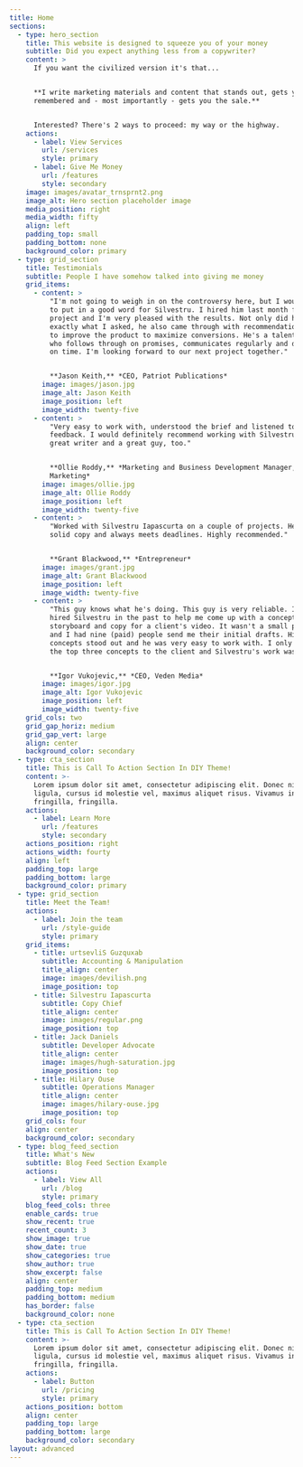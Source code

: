 ```yaml
---
title: Home
sections:
  - type: hero_section
    title: This website is designed to squeeze you of your money
    subtitle: Did you expect anything less from a copywriter?
    content: >
      If you want the civilized version it's that...


      **I write marketing materials and content that stands out, gets you
      remembered and - most importantly - gets you the sale.**


      Interested? There's 2 ways to proceed: my way or the highway.
    actions:
      - label: View Services
        url: /services
        style: primary
      - label: Give Me Money
        url: /features
        style: secondary
    image: images/avatar_trnsprnt2.png
    image_alt: Hero section placeholder image
    media_position: right
    media_width: fifty
    align: left
    padding_top: small
    padding_bottom: none
    background_color: primary
  - type: grid_section
    title: Testimonials
    subtitle: People I have somehow talked into giving me money
    grid_items:
      - content: >
          "I'm not going to weigh in on the controversy here, but I would like
          to put in a good word for Silvestru. I hired him last month for a VSL
          project and I'm very pleased with the results. Not only did he deliver
          exactly what I asked, he also came through with recommendations on how
          to improve the product to maximize conversions. He's a talented dude
          who follows through on promises, communicates regularly and delivers
          on time. I'm looking forward to our next project together."


          **Jason Keith,** *CEO, Patriot Publications*
        image: images/jason.jpg
        image_alt: Jason Keith
        image_position: left
        image_width: twenty-five
      - content: >
          "Very easy to work with, understood the brief and listened to our
          feedback. I would definitely recommend working with Silvestru - a
          great writer and a great guy, too."


          **Ollie Roddy,** *Marketing and Business Development Manager, Catalyst
          Marketing*
        image: images/ollie.jpg
        image_alt: Ollie Roddy
        image_position: left
        image_width: twenty-five
      - content: >
          "Worked with Silvestru Iapascurta on a couple of projects. He writes
          solid copy and always meets deadlines. Highly recommended."


          **Grant Blackwood,** *Entrepreneur*
        image: images/grant.jpg
        image_alt: Grant Blackwood
        image_position: left
        image_width: twenty-five
      - content: >
          "This guy knows what he's doing. This guy is very reliable. I have
          hired Silvestru in the past to help me come up with a concept,
          storyboard and copy for a client's video. It wasn't a small project
          and I had nine (paid) people send me their initial drafts. His
          concepts stood out and he was very easy to work with. I only proposed
          the top three concepts to the client and Silvestru's work was in it."


          **Igor Vukojevic,** *CEO, Veden Media*
        image: images/igor.jpg
        image_alt: Igor Vukojevic
        image_position: left
        image_width: twenty-five
    grid_cols: two
    grid_gap_horiz: medium
    grid_gap_vert: large
    align: center
    background_color: secondary
  - type: cta_section
    title: This is Call To Action Section In DIY Theme!
    content: >-
      Lorem ipsum dolor sit amet, consectetur adipiscing elit. Donec nisl
      ligula, cursus id molestie vel, maximus aliquet risus. Vivamus in nibh
      fringilla, fringilla.
    actions:
      - label: Learn More
        url: /features
        style: secondary
    actions_position: right
    actions_width: fourty
    align: left
    padding_top: large
    padding_bottom: large
    background_color: primary
  - type: grid_section
    title: Meet the Team!
    actions:
      - label: Join the team
        url: /style-guide
        style: primary
    grid_items:
      - title: urtsevliS Guzquxab
        subtitle: Accounting & Manipulation
        title_align: center
        image: images/devilish.png
        image_position: top
      - title: Silvestru Iapascurta
        subtitle: Copy Chief
        title_align: center
        image: images/regular.png
        image_position: top
      - title: Jack Daniels
        subtitle: Developer Advocate
        title_align: center
        image: images/hugh-saturation.jpg
        image_position: top
      - title: Hilary Ouse
        subtitle: Operations Manager
        title_align: center
        image: images/hilary-ouse.jpg
        image_position: top
    grid_cols: four
    align: center
    background_color: secondary
  - type: blog_feed_section
    title: What's New
    subtitle: Blog Feed Section Example
    actions:
      - label: View All
        url: /blog
        style: primary
    blog_feed_cols: three
    enable_cards: true
    show_recent: true
    recent_count: 3
    show_image: true
    show_date: true
    show_categories: true
    show_author: true
    show_excerpt: false
    align: center
    padding_top: medium
    padding_bottom: medium
    has_border: false
    background_color: none
  - type: cta_section
    title: This is Call To Action Section In DIY Theme!
    content: >-
      Lorem ipsum dolor sit amet, consectetur adipiscing elit. Donec nisl
      ligula, cursus id molestie vel, maximus aliquet risus. Vivamus in nibh
      fringilla, fringilla.
    actions:
      - label: Button
        url: /pricing
        style: primary
    actions_position: bottom
    align: center
    padding_top: large
    padding_bottom: large
    background_color: secondary
layout: advanced
---
```

